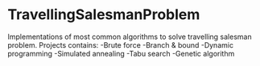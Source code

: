 # TravellingSalesmanProblem
Implementations of most common algorithms to solve travelling salesman problem.
Projects contains:
-Brute force
-Branch & bound
-Dynamic programming
-Simulated annealing
-Tabu search
-Genetic algorithm
